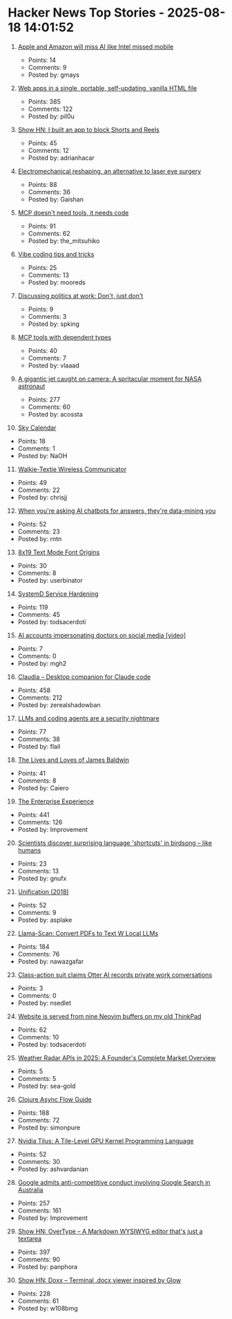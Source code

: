 # Hacker News Top Stories - 2025-08-18 14:01:52

1. [Apple and Amazon will miss AI like Intel missed mobile](https://gmays.com/the-biggest-bet-in-tech/)
   - Points: 14
   - Comments: 9
   - Posted by: gmays

2. [Web apps in a single, portable, self-updating, vanilla HTML file](https://hyperclay.com/)
   - Points: 385
   - Comments: 122
   - Posted by: pil0u

3. [Show HN: I built an app to block Shorts and Reels](https://scrollguard.app/)
   - Points: 45
   - Comments: 12
   - Posted by: adrianhacar

4. [Electromechanical reshaping,  an alternative to laser eye surgery](https://medicalxpress.com/news/2025-08-alternative-lasik-lasers.html)
   - Points: 88
   - Comments: 36
   - Posted by: Gaishan

5. [MCP doesn't need tools, it needs code](https://lucumr.pocoo.org/2025/8/18/code-mcps/)
   - Points: 91
   - Comments: 62
   - Posted by: the_mitsuhiko

6. [Vibe coding tips and tricks](https://github.com/awslabs/mcp/blob/main/VIBE_CODING_TIPS_TRICKS.md)
   - Points: 25
   - Comments: 13
   - Posted by: mooreds

7. [Discussing politics at work: Don't, just don't](https://betterthanrandom.substack.com/p/discussing-politics-at-work)
   - Points: 9
   - Comments: 3
   - Posted by: spking

8. [MCP tools with dependent types](https://vlaaad.github.io/mcp-tools-with-dependent-types)
   - Points: 40
   - Comments: 7
   - Posted by: vlaaad

9. [A gigantic jet caught on camera: A spritacular moment for NASA astronaut](https://science.nasa.gov/science-research/heliophysics/a-gigantic-jet-caught-on-camera-a-spritacular-moment-for-nasa-astronaut-nicole-ayers/)
   - Points: 277
   - Comments: 60
   - Posted by: acossta

10. [Sky Calendar](https://abramsplanetarium.org/SkyCalendar/index.html)
   - Points: 18
   - Comments: 1
   - Posted by: NaOH

11. [Walkie-Textie Wireless Communicator](http://www.technoblogy.com/show?2AON)
   - Points: 49
   - Comments: 22
   - Posted by: chrisjj

12. [When you're asking AI chatbots for answers, they're data-mining you](https://www.theregister.com/2025/08/18/opinion_column_ai_surveillance/)
   - Points: 52
   - Comments: 23
   - Posted by: rntn

13. [8x19 Text Mode Font Origins](https://www.os2museum.com/wp/8x19-text-mode-font-origins/)
   - Points: 30
   - Comments: 8
   - Posted by: userbinator

14. [SystemD Service Hardening](https://roguesecurity.dev/blog/systemd-hardening)
   - Points: 119
   - Comments: 45
   - Posted by: todsacerdoti

15. [AI accounts impersonating doctors on social media [video]](https://www.youtube.com/watch?v=iNNA-66vKPE)
   - Points: 7
   - Comments: 0
   - Posted by: mgh2

16. [Claudia – Desktop companion for Claude code](https://claudiacode.com/)
   - Points: 458
   - Comments: 212
   - Posted by: zerealshadowban

17. [LLMs and coding agents are a security nightmare](https://garymarcus.substack.com/p/llms-coding-agents-security-nightmare)
   - Points: 77
   - Comments: 38
   - Posted by: flail

18. [The Lives and Loves of James Baldwin](https://www.newyorker.com/magazine/2025/08/18/baldwin-a-love-story-nicholas-boggs-book-review)
   - Points: 41
   - Comments: 8
   - Posted by: Caiero

19. [The Enterprise Experience](https://churchofturing.github.io/the-enterprise-experience.html)
   - Points: 441
   - Comments: 126
   - Posted by: Improvement

20. [Scientists discover surprising language 'shortcuts' in birdsong – like humans](https://www.manchester.ac.uk/about/news/scientists-discover-surprising-language-shortcuts-in-birdsong--just-like-humans/)
   - Points: 23
   - Comments: 13
   - Posted by: gnufx

21. [Unification (2018)](https://eli.thegreenplace.net/2018/unification/)
   - Points: 52
   - Comments: 9
   - Posted by: asplake

22. [Llama-Scan: Convert PDFs to Text W Local LLMs](https://github.com/ngafar/llama-scan)
   - Points: 184
   - Comments: 76
   - Posted by: nawazgafar

23. [Class-action suit claims Otter AI records private work conversations](https://www.npr.org/2025/08/15/g-s1-83087/otter-ai-transcription-class-action-lawsuit)
   - Points: 3
   - Comments: 0
   - Posted by: nsedlet

24. [Website is served from nine Neovim buffers on my old ThinkPad](https://vim.gabornyeki.com/)
   - Points: 62
   - Comments: 10
   - Posted by: todsacerdoti

25. [Weather Radar APIs in 2025: A Founder's Complete Market Overview](https://www.rainviewer.com/blog/weather-radar-apis-2025-overview.html)
   - Points: 5
   - Comments: 5
   - Posted by: sea-gold

26. [Clojure Async Flow Guide](https://clojure.github.io/core.async/flow-guide.html)
   - Points: 188
   - Comments: 72
   - Posted by: simonpure

27. [Nvidia Tilus: A Tile-Level GPU Kernel Programming Language](https://github.com/NVIDIA/tilus)
   - Points: 52
   - Comments: 30
   - Posted by: ashvardanian

28. [Google admits anti-competitive conduct involving Google Search in Australia](https://www.accc.gov.au/media-release/google-admits-anti-competitive-conduct-involving-google-search-in-australia)
   - Points: 257
   - Comments: 161
   - Posted by: Improvement

29. [Show HN: OverType – A Markdown WYSIWYG editor that's just a textarea](undefined)
   - Points: 397
   - Comments: 90
   - Posted by: panphora

30. [Show HN: Doxx – Terminal .docx viewer inspired by Glow](https://github.com/bgreenwell/doxx)
   - Points: 228
   - Comments: 61
   - Posted by: w108bmg


